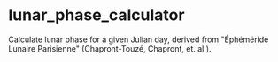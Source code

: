 # lunar_phase_calculator
 Calculate lunar phase for a given Julian day, derived from "Éphéméride Lunaire Parisienne" (Chapront-Touzé, Chapront, et. al.).
